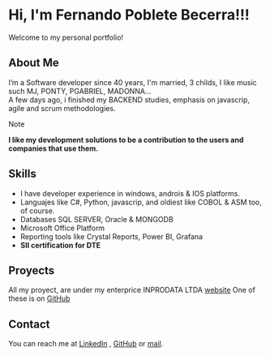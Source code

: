 # Hi, I'm Fernando Poblete Becerra!!!
Welcome to my personal portfolio!

## About Me
I’m a Software developer since 40 years, I'm married, 3 childs, I like music such MJ, PONTY, PGABRIEL, MADONNA...  
A few days ago, i finished my BACKEND studies, emphasis on javascrip, agile and scrum methodologies.  

> [!NOTE]
> **I like my development solutions to be a contribution to the users and companies that use them.**


## Skills
- I have developer experience in windows, androis & IOS platforms.
- Languajes like C#, Python, javascrip, and oldiest like COBOL & ASM too, of course.
- Databases SQL SERVER, Oracle & MONGODB
- Microsoft Office Platform
- Reporting tools like Crystal Reports, Power BI, Grafana
- **SII certification for DTE**

## Proyects
All my proyect, are under my enterprice INPRODATA LTDA [website](https://www.inprodata.cl)
One of these is on [GitHub](https://github.com/byfepo/proyect01) 

## Contact
You can reach me at [LinkedIn](https://www.linkedin.com/in/fernando-poblete-becerra) , [GitHub](https://github.com/BYFEPO) or [mail](pobletefernando@yahoo.com).

